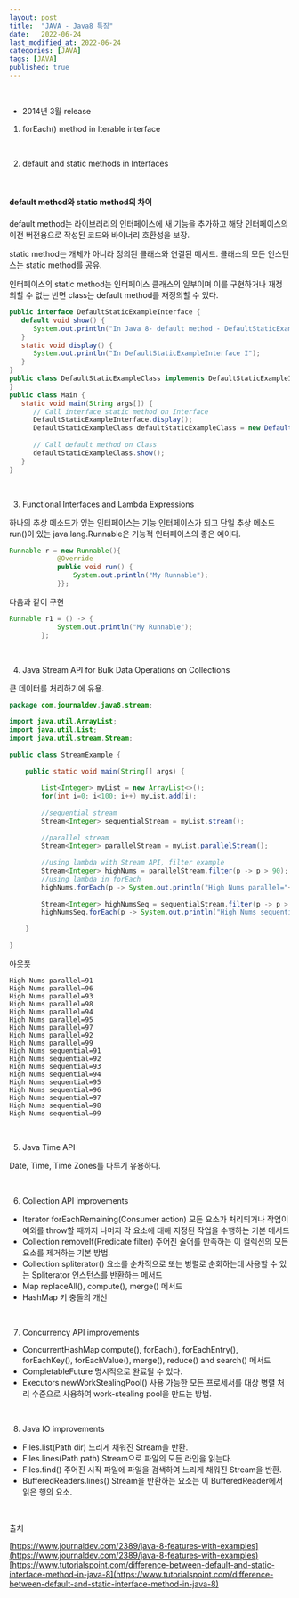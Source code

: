 ```yaml
---
layout: post
title:  "JAVA - Java8 특징"
date:   2022-06-24
last_modified_at: 2022-06-24
categories: [JAVA]
tags: [JAVA]
published: true
---
```


<br/>

- 2014년 3월 release

1. forEach() method in Iterable interface
   
<br/>

2. default and static methods in Interfaces

<br/>

#### default method와 static method의 차이

default method는 라이브러리의 인터페이스에 새 기능을 추가하고 해당 인터페이스의 이전 버전용으로 작성된 코드와
바이너리 호환성을 보장.

static method는 개체가 아니라 정의된 클래스와 연결된 메서드. 클래스의 모든 인스턴스는 static method를 공유.

인터페이스의 static method는 인터페이스 클래스의 일부이며 이를 구현하거나 재정의할 수 없는 반면 class는 
default method를 재정의할 수 있다.

```java
public interface DefaultStaticExampleInterface {
   default void show() {
      System.out.println("In Java 8- default method - DefaultStaticExampleInterface");
   }
   static void display() {
      System.out.println("In DefaultStaticExampleInterface I");
   }
}
public class DefaultStaticExampleClass implements DefaultStaticExampleInterface {
}
public class Main {
   static void main(String args[]) {
      // Call interface static method on Interface
      DefaultStaticExampleInterface.display();
      DefaultStaticExampleClass defaultStaticExampleClass = new DefaultStaticExampleClass();
     
      // Call default method on Class
      defaultStaticExampleClass.show();
   }
}
```

<br/>

3. Functional Interfaces and Lambda Expressions

하나의 추상 메소드가 있는 인터페이스는 기능 인터페이스가 되고 단일 추상 메소드 run()이 있는 java.lang.Runnable은 기능적 인터페이스의 좋은 예이다.

```java
Runnable r = new Runnable(){
            @Override
            public void run() {
                System.out.println("My Runnable");
            }};
```

다음과 같이 구현

```java
Runnable r1 = () -> {
            System.out.println("My Runnable");
        };
```

<br/>

4. Java Stream API for Bulk Data Operations on Collections

큰 데이터를 처리하기에 유용.

```java
package com.journaldev.java8.stream;
 
import java.util.ArrayList;
import java.util.List;
import java.util.stream.Stream;
 
public class StreamExample {
 
    public static void main(String[] args) {
         
        List<Integer> myList = new ArrayList<>();
        for(int i=0; i<100; i++) myList.add(i);
         
        //sequential stream
        Stream<Integer> sequentialStream = myList.stream();
         
        //parallel stream
        Stream<Integer> parallelStream = myList.parallelStream();
         
        //using lambda with Stream API, filter example
        Stream<Integer> highNums = parallelStream.filter(p -> p > 90);
        //using lambda in forEach
        highNums.forEach(p -> System.out.println("High Nums parallel="+p));
         
        Stream<Integer> highNumsSeq = sequentialStream.filter(p -> p > 90);
        highNumsSeq.forEach(p -> System.out.println("High Nums sequential="+p));
 
    }
 
}
```

아웃풋

```shell
High Nums parallel=91
High Nums parallel=96
High Nums parallel=93
High Nums parallel=98
High Nums parallel=94
High Nums parallel=95
High Nums parallel=97
High Nums parallel=92
High Nums parallel=99
High Nums sequential=91
High Nums sequential=92
High Nums sequential=93
High Nums sequential=94
High Nums sequential=95
High Nums sequential=96
High Nums sequential=97
High Nums sequential=98
High Nums sequential=99
```

<br/>

5. Java Time API

Date, Time, Time Zones를 다루기 유용하다.

<br/>

6. Collection API improvements

- Iterator forEachRemaining(Consumer action) 모든 요소가 처리되거나 작업이 예외를 throw할 때까지 나머지 각 요소에 대해
지정된 작업을 수행하는 기본 메서드
- Collection removeIf(Predicate filter) 주어진 술어를 만족하는 이 컬렉션의 모든 요소를 제거하는 기본 방법.
- Collection spliterator() 요소를 순차적으로 또는 병렬로 순회하는데 사용할 수 있는 Spliterator 인스턴스를 반환하는 메서드
- Map replaceAll(), compute(), merge() 메서드
- HashMap 키 충돌의 개선

<br/>

7. Concurrency API improvements

- ConcurrentHashMap compute(), forEach(), forEachEntry(), forEachKey(), forEachValue(), merge(), reduce() and search() 메서드
- CompletableFuture 명시적으로 완료될 수 있다.
- Executors newWorkStealingPool() 사용 가능한 모든 프로세서를 대상 병렬 처리 수준으로 사용하여 work-stealing pool을 만드는 방법.

<br/>

8. Java IO improvements

- Files.list(Path dir) 느리게 채워진 Stream을 반환.
- Files.lines(Path path) Stream으로 파일의 모든 라인을 읽는다.
- Files.find() 주어진 시작 파일에 파일을 검색하여 느리게 채워진 Stream을 반환.
- BufferedReaders.lines() Stream을 반환하는 요소는 이 BufferedReader에서 읽은 행의 요소.

<br/>

출처  

[https://www.journaldev.com/2389/java-8-features-with-examples](https://www.journaldev.com/2389/java-8-features-with-examples)
[https://www.tutorialspoint.com/difference-between-default-and-static-interface-method-in-java-8](https://www.tutorialspoint.com/difference-between-default-and-static-interface-method-in-java-8)